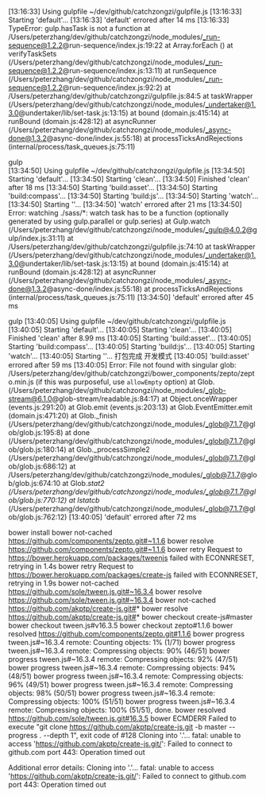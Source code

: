 [13:16:33] Using gulpfile ~/dev/github/catchzongzi/gulpfile.js
[13:16:33] Starting 'default'...
[13:16:33] 'default' errored after 14 ms
[13:16:33] TypeError: gulp.hasTask is not a function
    at /Users/peterzhang/dev/github/catchzongzi/node_modules/_run-sequence@1.2.2@run-sequence/index.js:19:22
    at Array.forEach (<anonymous>)
    at verifyTaskSets (/Users/peterzhang/dev/github/catchzongzi/node_modules/_run-sequence@1.2.2@run-sequence/index.js:13:11)
    at runSequence (/Users/peterzhang/dev/github/catchzongzi/node_modules/_run-sequence@1.2.2@run-sequence/index.js:92:2)
    at /Users/peterzhang/dev/github/catchzongzi/gulpfile.js:84:5
    at taskWrapper (/Users/peterzhang/dev/github/catchzongzi/node_modules/_undertaker@1.3.0@undertaker/lib/set-task.js:13:15)
    at bound (domain.js:415:14)
    at runBound (domain.js:428:12)
    at asyncRunner (/Users/peterzhang/dev/github/catchzongzi/node_modules/_async-done@1.3.2@async-done/index.js:55:18)
    at processTicksAndRejections (internal/process/task_queues.js:75:11)


gulp        
[13:34:50] Using gulpfile ~/dev/github/catchzongzi/gulpfile.js
[13:34:50] Starting 'default'...
[13:34:50] Starting 'clean'...
[13:34:50] Finished 'clean' after 18 ms
[13:34:50] Starting 'build:asset'...
[13:34:50] Starting 'build:compass'...
[13:34:50] Starting 'build:js'...
[13:34:50] Starting 'watch'...
[13:34:50] Starting '<anonymous>'...
[13:34:50] 'watch' errored after 21 ms
[13:34:50] Error: watching ./sass/*: watch task has to be a function (optionally generated by using gulp.parallel or gulp.series)
    at Gulp.watch (/Users/peterzhang/dev/github/catchzongzi/node_modules/_gulp@4.0.2@gulp/index.js:31:11)
    at /Users/peterzhang/dev/github/catchzongzi/gulpfile.js:74:10
    at taskWrapper (/Users/peterzhang/dev/github/catchzongzi/node_modules/_undertaker@1.3.0@undertaker/lib/set-task.js:13:15)
    at bound (domain.js:415:14)
    at runBound (domain.js:428:12)
    at asyncRunner (/Users/peterzhang/dev/github/catchzongzi/node_modules/_async-done@1.3.2@async-done/index.js:55:18)
    at processTicksAndRejections (internal/process/task_queues.js:75:11)
[13:34:50] 'default' errored after 45 ms


gulp
[13:40:05] Using gulpfile ~/dev/github/catchzongzi/gulpfile.js
[13:40:05] Starting 'default'...
[13:40:05] Starting 'clean'...
[13:40:05] Finished 'clean' after 8.99 ms
[13:40:05] Starting 'build:asset'...
[13:40:05] Starting 'build:compass'...
[13:40:05] Starting 'build:js'...
[13:40:05] Starting 'watch'...
[13:40:05] Starting '<anonymous>'...
打包完成
开发模式
[13:40:05] 'build:asset' errored after 59 ms
[13:40:05] Error: File not found with singular glob: /Users/peterzhang/dev/github/catchzongzi/bower_components/zepto/zepto.min.js (if this was purposeful, use `allowEmpty` option)
    at Glob.<anonymous> (/Users/peterzhang/dev/github/catchzongzi/node_modules/_glob-stream@6.1.0@glob-stream/readable.js:84:17)
    at Object.onceWrapper (events.js:291:20)
    at Glob.emit (events.js:203:13)
    at Glob.EventEmitter.emit (domain.js:471:20)
    at Glob._finish (/Users/peterzhang/dev/github/catchzongzi/node_modules/_glob@7.1.7@glob/glob.js:195:8)
    at done (/Users/peterzhang/dev/github/catchzongzi/node_modules/_glob@7.1.7@glob/glob.js:180:14)
    at Glob._processSimple2 (/Users/peterzhang/dev/github/catchzongzi/node_modules/_glob@7.1.7@glob/glob.js:686:12)
    at /Users/peterzhang/dev/github/catchzongzi/node_modules/_glob@7.1.7@glob/glob.js:674:10
    at Glob._stat2 (/Users/peterzhang/dev/github/catchzongzi/node_modules/_glob@7.1.7@glob/glob.js:770:12)
    at lstatcb_ (/Users/peterzhang/dev/github/catchzongzi/node_modules/_glob@7.1.7@glob/glob.js:762:12)
[13:40:05] 'default' errored after 72 ms




bower install
bower not-cached    https://github.com/components/zepto.git#~1.1.6
bower resolve       https://github.com/components/zepto.git#~1.1.6
bower retry         Request to https://bower.herokuapp.com/packages/tweenjs failed with ECONNRESET, retrying in 1.4s
bower retry         Request to https://bower.herokuapp.com/packages/create-js failed with ECONNRESET, retrying in 1.9s
bower not-cached    https://github.com/sole/tween.js.git#~16.3.4
bower resolve       https://github.com/sole/tween.js.git#~16.3.4
bower not-cached    https://github.com/akptp/create-js.git#*
bower resolve       https://github.com/akptp/create-js.git#*
bower checkout      create-js#master
bower checkout      tween.js#v16.3.5
bower checkout      zepto#1.1.6
bower resolved      https://github.com/components/zepto.git#1.1.6
bower progress      tween.js#~16.3.4 remote: Counting objects:   1% (1/71)
bower progress      tween.js#~16.3.4 remote: Compressing objects:  90% (46/51)
bower progress      tween.js#~16.3.4 remote: Compressing objects:  92% (47/51)
bower progress      tween.js#~16.3.4 remote: Compressing objects:  94% (48/51)
bower progress      tween.js#~16.3.4 remote: Compressing objects:  96% (49/51)
bower progress      tween.js#~16.3.4 remote: Compressing objects:  98% (50/51)
bower progress      tween.js#~16.3.4 remote: Compressing objects: 100% (51/51)
bower progress      tween.js#~16.3.4 remote: Compressing objects: 100% (51/51), done.
bower resolved      https://github.com/sole/tween.js.git#16.3.5
bower ECMDERR       Failed to execute "git clone https://github.com/akptp/create-js.git -b master --progress . --depth 1", exit code of #128 Cloning into '.'... fatal: unable to access 'https://github.com/akptp/create-js.git/': Failed to connect to github.com port 443: Operation timed out

Additional error details:
Cloning into '.'...
fatal: unable to access 'https://github.com/akptp/create-js.git/': Failed to connect to github.com port 443: Operation timed out
